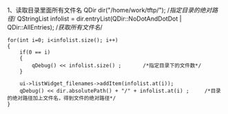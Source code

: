 1、读取目录里面所有文件名
    QDir dir("/home/work/tftp/");		/*指定目录的绝对路径*/
    QStringList infolist = dir.entryList(QDir::NoDotAndDotDot | QDir::AllEntries);	/*获取所有文件名*/

    for(int i=0; i<infolist.size(); i++)
    {
        if(0 == i)
        {
            qDebug() << infolist.size() ;		/*指定目录下的文件数*/
        }

        ui->listWidget_filenames->addItem(infolist.at(i));
        qDebug() << dir.absolutePath() + "/" + infolist.at(i) ;		/*目录的绝对路径加上文件名，得到文件的绝对路径*/
    }